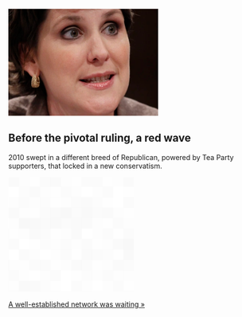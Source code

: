 
![Before the pivotal ruling, a red wave](./20220626175857.png)
## Before the pivotal ruling, a red wave

2010 swept in a different breed of Republican, powered by Tea Party supporters, that locked in a new conservatism.

![pic](../square_bg.png)

[A well-established network was waiting »](https://www.yahoo.com/news/did-roe-fall-pivotal-ruling-151131838.html)
